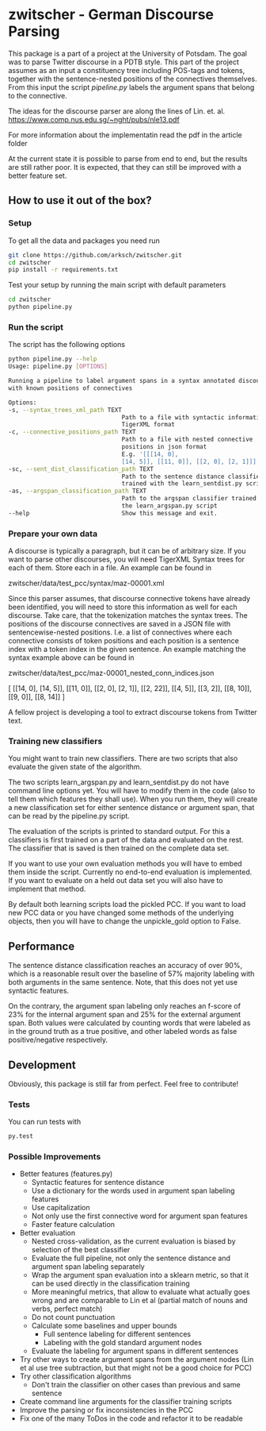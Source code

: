 # zwitscher - German Discourse Parsing

This package is a part of a project at the University of Potsdam. The goal was
to parse Twitter discourse in a PDTB style. This part of the project assumes
as an input a constituency tree including POS-tags and tokens, together with
the sentence-nested positions of the connectives themselves. From this input
the script *pipeline.py* labels the argument spans that belong to the connective.

The ideas for the discourse parser are along the lines of Lin. et. al.
https://www.comp.nus.edu.sg/~nght/pubs/nle13.pdf

For more information about the implementatin read the pdf in the article folder

At the current state it is possible to parse from end to end,
but the results are still rather poor. It is expected, that they can still
be improved with a better feature set.

## How to use it out of the box?

### Setup

To get all the data and packages you need run

   ```sh
   git clone https://github.com/arksch/zwitscher.git
   cd zwitscher
   pip install -r requirements.txt
   ```

Test your setup by running the main script with default parameters

   ```sh
   cd zwitscher
   python pipeline.py
   ```

### Run the script

The script has the following options

  ```sh
  python pipeline.py --help
Usage: pipeline.py [OPTIONS]

  Running a pipeline to label argument spans in a syntax annotated discourse
  with known positions of connectives

Options:
  -s, --syntax_trees_xml_path TEXT
                                  Path to a file with syntactic information in
                                  TigerXML format
  -c, --connective_positions_path TEXT
                                  Path to a file with nested connective
                                  positions in json format
                                  E.g. '[[[14, 0],
                                  [14, 5]], [[11, 0]], [[2, 0], [2, 1]]]'
  -sc, --sent_dist_classification_path TEXT
                                  Path to the sentence distance classifier
                                  trained with the learn_sentdist.py script
  -as, --argspan_classification_path TEXT
                                  Path to the argspan classifier trained with
                                  the learn_argspan.py script
  --help                          Show this message and exit.
  ```

### Prepare your own data

A discourse is typically a paragraph, but it can be of arbitrary size.
If you want to parse other discourses, you will need TigerXML Syntax trees
for each of them. Store each in a file. An example can be found in

   zwitscher/data/test_pcc/syntax/maz-00001.xml

Since this parser assumes, that discourse connective tokens have already been identified,
you will need to store this information as well for each discourse.
Take care, that the tokenization matches the syntax trees.
The positions of the discourse connectives are saved in a JSON file with sentencewise-nested positions.
I.e. a list of connectives where each connective consists of token positions and each position
is a sentence index with a token index in the given sentence.
An example matching the syntax example above can be found in

   zwitscher/data/test_pcc/maz-00001_nested_conn_indices.json
   
   [
   [[14, 0], [14, 5]],
   [[11, 0]],
   [[2, 0], [2, 1]],
   [[2, 22]],
   [[4, 5]],
   [[3, 2]],
   [[8, 10]],
   [[9, 0]],
   [[8, 14]]
   ]

A fellow project is developing a tool to extract discourse tokens from 
Twitter text.

### Training new classifiers

You might want to train new classifiers.
There are two scripts that also evaluate the given state of the algorithm.

The two scripts learn_argspan.py and learn_sentdist.py do not have command line
options yet. You will have to modify them in the code (also to tell them
which features they shall use). When you run them,
they will create a new classification set for either sentence distance or
argument span, that can be read by the pipeline.py script.

The evaluation of the scripts is printed to standard output. For this a classifiers is first
trained on a part of the data and evaluated on the rest. The classifier that is saved is then
trained on the complete data set.

If you want to use your own evaluation methods you will have to embed them inside the script.
Currently no end-to-end evaluation is implemented.
If you want to evaluate on a held out data set you will also have to implement that method.

By default both learning scripts load the pickled PCC. If you want to load
new PCC data or you have changed some methods of the underlying objects,
then you will have to change the unpickle_gold option to False.


## Performance

The sentence distance classification reaches an accuracy of over 90%, which
is a reasonable result over the baseline of 57% majority labeling with both
arguments in the same sentence. Note, that this does not yet use syntactic 
features.

On the contrary, the argument span labeling only reaches an f-score of 23% for
the internal argument span and 25% for the external argument span.
Both values were calculated by counting words that were labeled as in the
ground truth as a true positive, and other labeled words as false
positive/negative respectively.

## Development

Obviously, this package is still far from perfect. Feel free to contribute!

### Tests

You can run tests with

  ```sh
  py.test
  ```

### Possible Improvements

- Better features (features.py)
  - Syntactic features for sentence distance
  - Use a dictionary for the words used in argument span labeling features
  - Use capitalization
  - Not only use the first connective word for argument span features
  - Faster feature calculation
- Better evaluation
  - Nested cross-validation, as the current evaluation is biased by selection of
the best classifier
  - Evaluate the full pipeline, not only the sentence distance and argument span
labeling separately
  - Wrap the argument span evaluation into a sklearn metric,
  so that it can be used directly in the classification training
  - More meaningful metrics, that allow to evaluate what actually goes wrong
  and are comparable to Lin et al (partial match of nouns and verbs, perfect
  match)
  - Do not count punctuation
  - Calculate some baselines and upper bounds
     - Full sentence labeling for different sentences
     - Labeling with the gold standard argument nodes
  - Evaluate the labeling for argument spans in different sentences
- Try other ways to create argument spans from the argument nodes
(Lin et al use tree subtraction, but that might not be a good choice for PCC)
- Try other classification algorithms
  - Don't train the classifier on other cases than previous and same sentence
- Create command line arguments for the classifier training scripts
- Improve the parsing or fix inconsistencies in the PCC
- Fix one of the many ToDos in the code and refactor it to be readable




